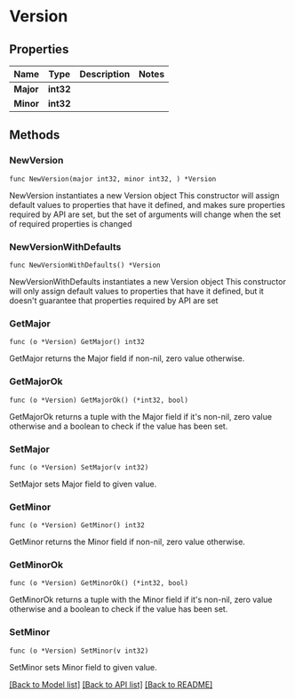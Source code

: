 # Version

## Properties

Name | Type | Description | Notes
------------ | ------------- | ------------- | -------------
**Major** | **int32** |  | 
**Minor** | **int32** |  | 

## Methods

### NewVersion

`func NewVersion(major int32, minor int32, ) *Version`

NewVersion instantiates a new Version object
This constructor will assign default values to properties that have it defined,
and makes sure properties required by API are set, but the set of arguments
will change when the set of required properties is changed

### NewVersionWithDefaults

`func NewVersionWithDefaults() *Version`

NewVersionWithDefaults instantiates a new Version object
This constructor will only assign default values to properties that have it defined,
but it doesn't guarantee that properties required by API are set

### GetMajor

`func (o *Version) GetMajor() int32`

GetMajor returns the Major field if non-nil, zero value otherwise.

### GetMajorOk

`func (o *Version) GetMajorOk() (*int32, bool)`

GetMajorOk returns a tuple with the Major field if it's non-nil, zero value otherwise
and a boolean to check if the value has been set.

### SetMajor

`func (o *Version) SetMajor(v int32)`

SetMajor sets Major field to given value.


### GetMinor

`func (o *Version) GetMinor() int32`

GetMinor returns the Minor field if non-nil, zero value otherwise.

### GetMinorOk

`func (o *Version) GetMinorOk() (*int32, bool)`

GetMinorOk returns a tuple with the Minor field if it's non-nil, zero value otherwise
and a boolean to check if the value has been set.

### SetMinor

`func (o *Version) SetMinor(v int32)`

SetMinor sets Minor field to given value.



[[Back to Model list]](../README.md#documentation-for-models) [[Back to API list]](../README.md#documentation-for-api-endpoints) [[Back to README]](../README.md)


